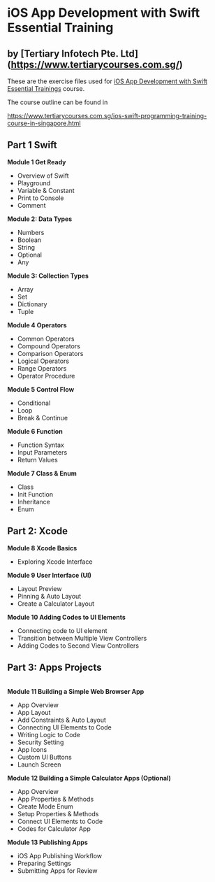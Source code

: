 # iOS App Development with Swift Essential Training
## by [Tertiary Infotech Pte. Ltd] (https://www.tertiarycourses.com.sg/)

These are the exercise files used for [iOS App Development with Swift Essential Trainings](https://www.tertiarycourses.com.sg/ios-swift-programming-training-course-in-singapore.html) course. 

The course outline can be found in 

https://www.tertiarycourses.com.sg/ios-swift-programming-training-course-in-singapore.html

<h2>Part 1 Swift</h2>
<p><strong>Module 1 Get Ready</strong> </p>
<ul>
<li>Overview of Swift</li>
<li>Playground</li>
<li>Variable &amp; Constant</li>
<li>Print to Console</li>
<li>Comment</li>
</ul>
<p><strong>Module 2: Data Types</strong></p>
<ul>
<li>Numbers</li>
<li>Boolean&nbsp;</li>
<li>String</li>
<li>Optional</li>
<li>Any</li>
</ul>
<p><strong>Module 3: Collection Types</strong></p>
<ul>
<li>Array&nbsp;</li>
<li>Set</li>
<li>Dictionary</li>
<li>Tuple</li>
</ul>
<p><strong>Module 4 Operators</strong> </p>
<ul>
<li>Common Operators</li>
<li>Compound Operators</li>
<li>Comparison Operators</li>
<li>Logical Operators</li>
<li>Range Operators</li>
<li>Operator Procedure</li>
</ul>
<p><strong>Module 5 Control Flow</strong> </p>
<ul>
<li>Conditional&nbsp;</li>
<li>Loop</li>
<li>Break &amp; Continue</li>
</ul>
<p><strong>Module 6 Function</strong> </p>
<ul>
<li>Function Syntax</li>
<li>Input Parameters</li>
<li>Return Values</li>
</ul>
<p><strong>Module 7 Class &amp; Enum</strong></p>
<ul>
<li>Class</li>
<li>Init Function</li>
<li>Inheritance</li>
<li>Enum</li>
</ul>
<h2>Part 2: Xcode</h2>
<p><strong>Module 8 Xcode Basics</strong> </p>
<ul>
<li>Exploring Xcode Interface</li>
</ul>
<p><strong>Module 9 User Interface (UI)</strong> </p>
<ul>
<li>Layout Preview</li>
<li>Pinning &amp; Auto Layout</li>
<li>Create a Calculator Layout</li>
</ul>
<p><strong>Module 10 Adding Codes to UI Elements</strong></p>
<ul>
<li>Connecting code to UI element</li>
<li>Transition between Multiple View Controllers</li>
<li>Adding Codes to Second View Controllers</li>
</ul>
<h2>Part 3: Apps Projects</h2>
<p><br /><strong>Module 11 Building a Simple Web Browser App</strong> </p>
<ul>
<li>App Overview</li>
<li>App Layout</li>
<li>Add Constraints &amp; Auto Layout</li>
<li>Connecting UI Elements to Code</li>
<li>Writing Logic to Code</li>
<li>Security Setting</li>
<li>App Icons</li>
<li>Custom UI Buttons</li>
<li>Launch Screen</li>
</ul>
<p><strong>Module 12 Building a Simple Calculator Apps (Optional)</strong> </p>
<ul>
<li>App Overview</li>
<li>App Properties &amp; Methods</li>
<li>Create Mode Enum</li>
<li>Setup Properties &amp; Methods</li>
<li>Connect UI Elements to Code</li>
<li>Codes for Calculator App</li>
</ul>
<p><strong>Module 13 Publishing Apps</strong> </p>
<ul>
<li>iOS App Publishing Workflow</li>
<li>Preparing Settings</li>
<li>Submitting Apps for Review</li>
</ul>

